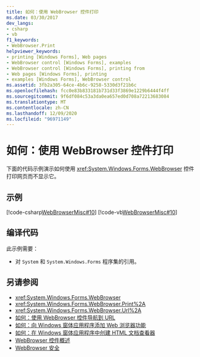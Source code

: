 ```yaml
---
title: 如何：使用 WebBrowser 控件打印
ms.date: 03/30/2017
dev_langs:
- csharp
- vb
f1_keywords:
- WebBrowser.Print
helpviewer_keywords:
- printing [Windows Forms], Web pages
- WebBrowser control [Windows Forms], examples
- WebBrowser control [Windows Forms], printing from
- Web pages [Windows Forms], printing
- examples [Windows Forms], WebBrowser control
ms.assetid: 3fb2a305-64ce-4b6c-9258-5330d3f21b6c
ms.openlocfilehash: fcc0e83b833181b731d33f3869e1229b6444f4ff
ms.sourcegitcommit: 9f6df084c53a3da0ea657ed0d708a72213683084
ms.translationtype: MT
ms.contentlocale: zh-CN
ms.lasthandoff: 12/09/2020
ms.locfileid: "96971149"
---
```

# <a name="how-to-print-with-a-webbrowser-control"></a>如何：使用 WebBrowser 控件打印
下面的代码示例演示如何使用 <xref:System.Windows.Forms.WebBrowser> 控件打印网页而不显示它。  
  
## <a name="example"></a>示例  
 [!code-csharp[WebBrowserMisc#10](~/samples/snippets/csharp/VS_Snippets_Winforms/WebBrowserMisc/CS/WebBrowserMisc.cs#10)]
 [!code-vb[WebBrowserMisc#10](~/samples/snippets/visualbasic/VS_Snippets_Winforms/WebBrowserMisc/vb/WebBrowserMisc.vb#10)]  
  
## <a name="compiling-the-code"></a>编译代码  
 此示例需要：  
  
- 对 `System` 和 `System.Windows.Forms` 程序集的引用。  
  
## <a name="see-also"></a>另请参阅

- <xref:System.Windows.Forms.WebBrowser>
- <xref:System.Windows.Forms.WebBrowser.Print%2A>
- <xref:System.Windows.Forms.WebBrowser.Url%2A>
- [如何：使用 WebBrowser 控件导航到 URL](how-to-navigate-to-a-url-with-the-webbrowser-control.md)
- [如何：向 Windows 窗体应用程序添加 Web 浏览器功能](how-to-add-web-browser-capabilities-to-a-windows-forms-application.md)
- [如何：在 Windows 窗体应用程序中创建 HTML 文档查看器](how-to-create-an-html-document-viewer-in-a-windows-forms-application.md)
- [WebBrowser 控件概述](webbrowser-control-overview.md)
- [WebBrowser 安全](webbrowser-security.md)
